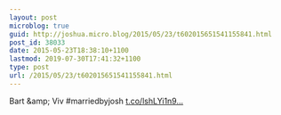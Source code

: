 ```yaml
---
layout: post
microblog: true
guid: http://joshua.micro.blog/2015/05/23/t602015651541155841.html
post_id: 38033
date: 2015-05-23T18:38:10+1100
lastmod: 2019-07-30T17:41:32+1100
type: post
url: /2015/05/23/t602015651541155841.html
---
```

Bart &amp;amp; Viv #marriedbyjosh [t.co/lshLYi1n9...](http://t.co/lshLYi1n9g)
